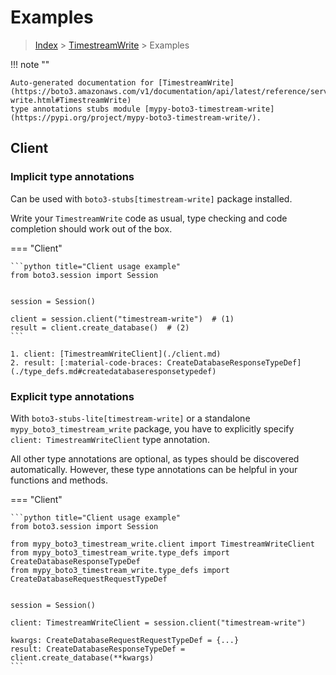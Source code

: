 # Examples

> [Index](../README.md) > [TimestreamWrite](./README.md) > Examples

!!! note ""

    Auto-generated documentation for [TimestreamWrite](https://boto3.amazonaws.com/v1/documentation/api/latest/reference/services/timestream-write.html#TimestreamWrite)
    type annotations stubs module [mypy-boto3-timestream-write](https://pypi.org/project/mypy-boto3-timestream-write/).

## Client

### Implicit type annotations

Can be used with `boto3-stubs[timestream-write]` package installed.

Write your `TimestreamWrite` code as usual,
type checking and code completion should work out of the box.


=== "Client"

    ```python title="Client usage example"
    from boto3.session import Session


    session = Session()

    client = session.client("timestream-write")  # (1)
    result = client.create_database()  # (2)
    ```

    1. client: [TimestreamWriteClient](./client.md)
    2. result: [:material-code-braces: CreateDatabaseResponseTypeDef](./type_defs.md#createdatabaseresponsetypedef) 






### Explicit type annotations

With `boto3-stubs-lite[timestream-write]`
or a standalone `mypy_boto3_timestream_write` package, you have to explicitly specify `client: TimestreamWriteClient` type annotation.

All other type annotations are optional, as types should be discovered automatically.
However, these type annotations can be helpful in your functions and methods.


=== "Client"

    ```python title="Client usage example"
    from boto3.session import Session

    from mypy_boto3_timestream_write.client import TimestreamWriteClient
    from mypy_boto3_timestream_write.type_defs import CreateDatabaseResponseTypeDef
    from mypy_boto3_timestream_write.type_defs import CreateDatabaseRequestRequestTypeDef


    session = Session()

    client: TimestreamWriteClient = session.client("timestream-write")

    kwargs: CreateDatabaseRequestRequestTypeDef = {...}
    result: CreateDatabaseResponseTypeDef = client.create_database(**kwargs)
    ```






